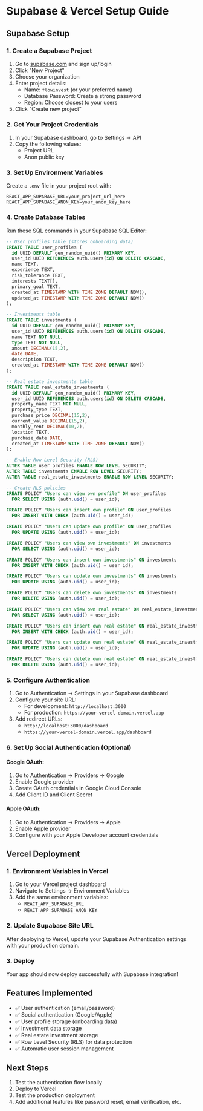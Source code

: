 # Supabase & Vercel Setup Guide

## Supabase Setup

### 1. Create a Supabase Project

1. Go to [supabase.com](https://supabase.com) and sign up/login
2. Click "New Project"
3. Choose your organization
4. Enter project details:
   - Name: `flowinvest` (or your preferred name)
   - Database Password: Create a strong password
   - Region: Choose closest to your users
5. Click "Create new project"

### 2. Get Your Project Credentials

1. In your Supabase dashboard, go to Settings → API
2. Copy the following values:
   - Project URL
   - Anon public key

### 3. Set Up Environment Variables

Create a `.env` file in your project root with:

```env
REACT_APP_SUPABASE_URL=your_project_url_here
REACT_APP_SUPABASE_ANON_KEY=your_anon_key_here
```

### 4. Create Database Tables

Run these SQL commands in your Supabase SQL Editor:

```sql
-- User profiles table (stores onboarding data)
CREATE TABLE user_profiles (
  id UUID DEFAULT gen_random_uuid() PRIMARY KEY,
  user_id UUID REFERENCES auth.users(id) ON DELETE CASCADE,
  name TEXT,
  experience TEXT,
  risk_tolerance TEXT,
  interests TEXT[],
  primary_goal TEXT,
  created_at TIMESTAMP WITH TIME ZONE DEFAULT NOW(),
  updated_at TIMESTAMP WITH TIME ZONE DEFAULT NOW()
);

-- Investments table
CREATE TABLE investments (
  id UUID DEFAULT gen_random_uuid() PRIMARY KEY,
  user_id UUID REFERENCES auth.users(id) ON DELETE CASCADE,
  name TEXT NOT NULL,
  type TEXT NOT NULL,
  amount DECIMAL(15,2),
  date DATE,
  description TEXT,
  created_at TIMESTAMP WITH TIME ZONE DEFAULT NOW()
);

-- Real estate investments table
CREATE TABLE real_estate_investments (
  id UUID DEFAULT gen_random_uuid() PRIMARY KEY,
  user_id UUID REFERENCES auth.users(id) ON DELETE CASCADE,
  property_name TEXT NOT NULL,
  property_type TEXT,
  purchase_price DECIMAL(15,2),
  current_value DECIMAL(15,2),
  monthly_rent DECIMAL(10,2),
  location TEXT,
  purchase_date DATE,
  created_at TIMESTAMP WITH TIME ZONE DEFAULT NOW()
);

-- Enable Row Level Security (RLS)
ALTER TABLE user_profiles ENABLE ROW LEVEL SECURITY;
ALTER TABLE investments ENABLE ROW LEVEL SECURITY;
ALTER TABLE real_estate_investments ENABLE ROW LEVEL SECURITY;

-- Create RLS policies
CREATE POLICY "Users can view own profile" ON user_profiles
  FOR SELECT USING (auth.uid() = user_id);

CREATE POLICY "Users can insert own profile" ON user_profiles
  FOR INSERT WITH CHECK (auth.uid() = user_id);

CREATE POLICY "Users can update own profile" ON user_profiles
  FOR UPDATE USING (auth.uid() = user_id);

CREATE POLICY "Users can view own investments" ON investments
  FOR SELECT USING (auth.uid() = user_id);

CREATE POLICY "Users can insert own investments" ON investments
  FOR INSERT WITH CHECK (auth.uid() = user_id);

CREATE POLICY "Users can update own investments" ON investments
  FOR UPDATE USING (auth.uid() = user_id);

CREATE POLICY "Users can delete own investments" ON investments
  FOR DELETE USING (auth.uid() = user_id);

CREATE POLICY "Users can view own real estate" ON real_estate_investments
  FOR SELECT USING (auth.uid() = user_id);

CREATE POLICY "Users can insert own real estate" ON real_estate_investments
  FOR INSERT WITH CHECK (auth.uid() = user_id);

CREATE POLICY "Users can update own real estate" ON real_estate_investments
  FOR UPDATE USING (auth.uid() = user_id);

CREATE POLICY "Users can delete own real estate" ON real_estate_investments
  FOR DELETE USING (auth.uid() = user_id);
```

### 5. Configure Authentication

1. Go to Authentication → Settings in your Supabase dashboard
2. Configure your site URL:
   - For development: `http://localhost:3000`
   - For production: `https://your-vercel-domain.vercel.app`
3. Add redirect URLs:
   - `http://localhost:3000/dashboard`
   - `https://your-vercel-domain.vercel.app/dashboard`

### 6. Set Up Social Authentication (Optional)

#### Google OAuth:
1. Go to Authentication → Providers → Google
2. Enable Google provider
3. Create OAuth credentials in Google Cloud Console
4. Add Client ID and Client Secret

#### Apple OAuth:
1. Go to Authentication → Providers → Apple
2. Enable Apple provider
3. Configure with your Apple Developer account credentials

## Vercel Deployment

### 1. Environment Variables in Vercel

1. Go to your Vercel project dashboard
2. Navigate to Settings → Environment Variables
3. Add the same environment variables:
   - `REACT_APP_SUPABASE_URL`
   - `REACT_APP_SUPABASE_ANON_KEY`

### 2. Update Supabase Site URL

After deploying to Vercel, update your Supabase Authentication settings with your production domain.

### 3. Deploy

Your app should now deploy successfully with Supabase integration!

## Features Implemented

- ✅ User authentication (email/password)
- ✅ Social authentication (Google/Apple)
- ✅ User profile storage (onboarding data)
- ✅ Investment data storage
- ✅ Real estate investment storage
- ✅ Row Level Security (RLS) for data protection
- ✅ Automatic user session management

## Next Steps

1. Test the authentication flow locally
2. Deploy to Vercel
3. Test the production deployment
4. Add additional features like password reset, email verification, etc. 